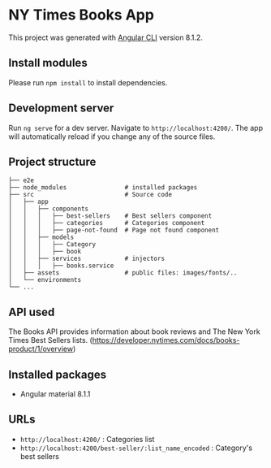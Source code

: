 # NY Times Books App

This project was generated with [Angular CLI](https://github.com/angular/angular-cli) version 8.1.2.

## Install modules

Please run `npm install` to install dependencies.

## Development server

Run `ng serve` for a dev server. Navigate to `http://localhost:4200/`. The app will automatically reload if you change any of the source files.

## Project structure

    ├── e2e
    ├── node_modules                # installed packages             
    ├── src                         # Source code
    │   ├── app          
    │   │   ├── components          
    │   │   │   ├── best-sellers    # Best sellers component
    │   │   │   ├── categories      # Categories component
    │   │   │   ├── page-not-found  # Page not found component
    │   │   ├── models              
    │   │   │   ├── Category        
    │   │   │   ├── book            
    │   │   ├── services            # injectors
    │   │   │   ├── books.service          
    │   ├── assets                  # public files: images/fonts/..
    │   └── environments            
    └── ...


## API used

The Books API provides information about book reviews and The New York Times Best Sellers lists. (https://developer.nytimes.com/docs/books-product/1/overview)


## Installed packages

* Angular material 8.1.1

## URLs

* ``http://localhost:4200/`` : Categories list
* ``http://localhost:4200/best-seller/:list_name_encoded`` : Category's best sellers
